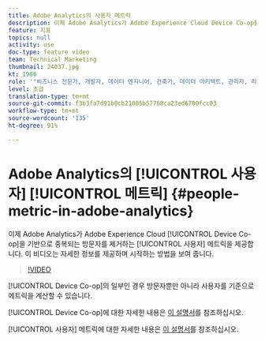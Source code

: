 ```yaml
---
title: Adobe Analytics의 사용자 메트릭
description: 이제 Adobe Analytics가 Adobe Experience Cloud Device Co-op을 기반으로 중복되는 방문자를 제거하는 사용자 메트릭을 제공합니다. 이 비디오는 자세한 정보를 제공하며 시작하는 방법을 보여 줍니다.
feature: 지표
topics: null
activity: use
doc-type: feature video
team: Technical Marketing
thumbnail: 24037.jpg
kt: 1986
role: '"비즈니스 전문가, 개발자, 데이터 엔지니어, 건축가, 데이터 아키텍트, 관리자, 리더"'
level: 초급
translation-type: tm+mt
source-git-commit: f3b3fa7d91b0cb21005b57768ca23ed6700fcc03
workflow-type: tm+mt
source-wordcount: '135'
ht-degree: 91%

---
```



# Adobe Analytics의 [!UICONTROL 사용자] [!UICONTROL 메트릭] {#people-metric-in-adobe-analytics}

이제 Adobe Analytics가 Adobe Experience Cloud [!UICONTROL Device Co-op]을 기반으로 중복되는 방문자를 제거하는 [!UICONTROL 사용자] 메트릭을 제공합니다. 이 비디오는 자세한 정보를 제공하며 시작하는 방법을 보여 줍니다.

>[!VIDEO](https://video.tv.adobe.com/v/24037/?quality=12)

[!UICONTROL Device Co-op]의 일부인 경우 방문자뿐만 아니라 사용자를 기준으로 메트릭을 계산할 수 있습니다.

[!UICONTROL Device Co-op]에 대한 자세한 내용은 [이 설명서](https://marketing.adobe.com/resources/help/ko-KR/mcdc/)를 참조하십시오.

[!UICONTROL 사용자] 메트릭에 대한 자세한 내용은 [이 설명서](https://marketing.adobe.com/resources/help/ko-KR/mcdc/mcdc-people.html)를 참조하십시오.
